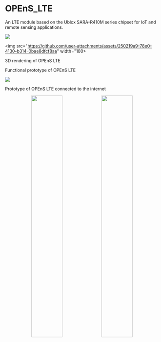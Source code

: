 # OPEnS_LTE

An LTE module based on the Ublox SARA-R410M series chipset for IoT and remote sensing applications. 

![](https://github.com/user-attachments/assets/250219a9-78e0-4130-b314-0bae8dfcf8aa)

<img src="https://github.com/user-attachments/assets/250219a9-78e0-4130-b314-0bae8dfcf8aa" width="100>

3D rendering of OPEnS LTE

<img2 src="https://github.com/user-attachments/assets/250219a9-78e0-4130-b314-0bae8dfcf8aa">

Functional prototype of OPEnS LTE

![](https://github.com/user-attachments/assets/212ad254-31b0-47d6-9b96-c7cdee6eeeef)

Prototype of OPEnS LTE connected to the internet

<p align="center">
 <img  src="https://github.com/user-attachments/assets/a4a6ea44-4d34-4dec-822b-46256c4834db" width="45%">   
 <img src="https://github.com/user-attachments/assets/212ad254-31b0-47d6-9b96-c7cdee6eeeef" width="45%">
</p>
